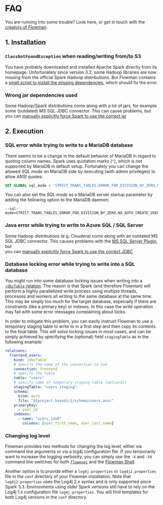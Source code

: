 # FAQ

You are running into some trouble? Look here, or get in touch with the [creators of Flowman](mailto:info@flowman.io).


## 1. Installation

### `ClassNotFoundException` when reading/writing from/to S3
You have probably downloaded and installed Apache Spark directly from its homepage. Unfortunately since version 3.2, 
some Hadoop libraries are now missing from the official Spark Hadoop distributions. But Flowman contains a [small
script to install the missing dependencies](../cookbook/hadoop-dependencies.md), which should fix the error.


### Wrong jar dependencies used
Some Hadoop/Spark distributions come along with a lot of jars, for example some (outdated) MS SQL JDBC connector. This
can cause problems, but you can [manually explicitly force Spark to use the correct jar](../cookbook/override-jars.md)


## 2. Execution

### SQL error while trying to write to a MariaDB database
There seems to be a change in the default behavior of MariaDB in regard to quoting column names. Spark uses
quotation  marks (`"`), which is not supported by MariaDB in default setup. Fortunately you can change the allowed
*SQL mode* on MariaDB side by executing (with admin privileges) to allow ANSI quotes:
```sql
SET GLOBAL sql_mode = 'STRICT_TRANS_TABLES,ERROR_FOR_DIVISION_BY_ZERO,NO_AUTO_CREATE_USER,NO_ENGINE_SUBSTITUTION,ANSI_QUOTES';
```
You can also set the *SQL mode* as a MariaDB server startup parameter by adding the following option to the MariaDB daemon:
```shell
--sql-mode=STRICT_TRANS_TABLES,ERROR_FOR_DIVISION_BY_ZERO,NO_AUTO_CREATE_USER,NO_ENGINE_SUBSTITUTION,ANSI_QUOTES
```


### Java error while trying to write to Azure SQL / SQL Server
Some Hadoop distributions (e.g. Cloudera) come along with an outdated MS SQL JDBC connector. This causes problems with
the [MS SQL Server Plugin](../plugins/mssqlserver.md), but  
you can [manually explicitly force Spark to use the correct JDBC](../cookbook/override-jars.md)


### Database locking error while trying to write into a SQL database
You might run into some database locking issues when writing into a [`jdbcTable` relation](../spec/relation/jdbcTable.md).
The reason is that Spark (and therefore Flowman) will perform a highly parallelized write process using multiple threads, 
processes and workers all writing to the same database at the same time. This may be simply too much for the target
database, especially if there are constraints (like a primary key) or indexes. In this case the write operation may 
fail with some error messages complaining about locks. 

In order to mitigate this problem, you can easily instruct Flowman to use a temporary staging table to write to in
a first step and then copy its contents to the final table. This will solve locking issues in most cases, and
can be simply achieved by specifying the (optional) field `stagingTable` as in the following example:

```yaml
relations:
  frontend_users:
    kind: jdbcTable
    # Specify the name of the connection to use
    connection: frontend
    # Specify the table
    table: "users"
    # Specify name of temporary staging table (optional)
    stagingTable: "users_staging"
    schema:
      kind: avro
      file: "${project.basedir}/schema/users.avsc"
    primaryKey:
      - user_id
    indexes:
      - name: "users_idx0"
        columns: [user_first_name, user_last_name]
```


### Changing log level
Flowman provides two methods for changing the log level, either via command line arguments or via a log4j configuration
file. If you temporarily want to increase the logging verbosity, you can simply use the `-X` and `-XX` command line
switches for both [`flowexec`](../cli/flowexec/index.md) and the [Flowman Shell](../cli/flowshell/index.md).

Another option is to provide either a `log4j.properties` or `log4j2.properties` file in the `conf` directory of your
Flowman installation. Note that `log4j2.properties` uses the Log4j 2.x syntax and is only supported since Spark 3.3.
Environments using older Spark versions still have to rely on the Log4j 1.x configuration file `log4j.properties`.
You will find templates for both Log4j versions in the `conf` directory.
